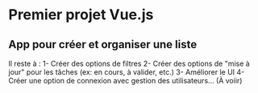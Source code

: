 # Premier projet Vue.js
## App pour créer et organiser une liste
Il reste à : 
  1- Créer des options de filtres
  2- Créer des options de "mise à jour" pour les tâches (ex: en cours, à valider, etc.)
  3- Améliorer le UI
  4- Créer une option de connexion avec gestion des utilisateurs... (À voiir)
